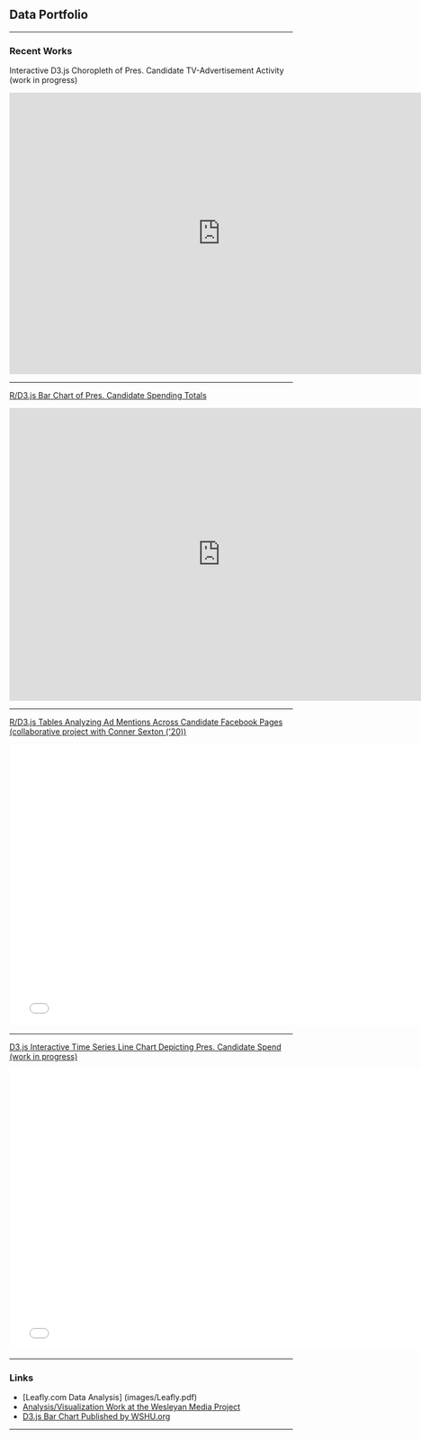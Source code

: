 ## Data Portfolio

---

### Recent Works

Interactive D3.js Choropleth of Pres. Candidate TV-Advertisement Activity (work in progress)
<iframe src="https://wesmedia.wesleyan.edu/Images/2020_DataViz/choropleth.html" height="500" width="750" scrolling="no" style="border:none;">
</iframe>

---
[R/D3.js Bar Chart of Pres. Candidate Spending Totals](https://mediaproject.wesleyan.edu/releases-112019/)
<iframe src="https://wesmedia.wesleyan.edu/Images/2019_DataViz/Spending_Interactive5.html" height="520" width="750" scrolling="no" style="border:none;">
</iframe>

---
[R/D3.js Tables Analyzing Ad Mentions Across Candidate Facebook Pages (collaborative project with Conner Sexton ('20))](https://mediaproject.wesleyan.edu/releases-070220/)
<iframe src="images/Table3_link3.html" height="500" width="760" scrolling="no" style="border:none;">
</iframe>

---
[D3.js Interactive Time Series Line Chart Depicting Pres. Candidate Spend (work in progress)](images/Testing_lines1.html)
<iframe src="images/Testing_lines1.html" height="500" width="760" scrolling="no" style="border:none;">
</iframe>

---
### Links

- [Leafly.com Data Analysis] (images/Leafly.pdf)
- [Analysis/Visualization Work at the Wesleyan Media Project](https://mediaproject.wesleyan.edu/?s=Kevin+McMorrow)
- [D3.js Bar Chart Published by WSHU.org](https://www.wshu.org/post/who-s-winning-2020-race-so-far-digital-media-companies#stream/1)

---

